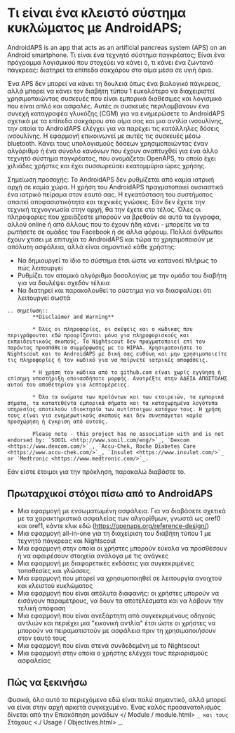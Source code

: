 # Τι είναι ένα κλειστό σύστημα κυκλώματος με AndroidAPS;

AndroidAPS is an app that acts as an artificial pancreas system (APS) on an Android smartphone. Τι είναι ένα τεχνητό σύστημα παγκρέατος; Είναι ένα πρόγραμμα λογισμικού που στοχεύει να κάνει ό, τι κάνει ένα ζωντανό πάγκρεας: διατηρεί τα επίπεδα σακχάρου στο αίμα μέσα σε υγιή όρια.

Ένα APS δεν μπορεί να κάνει τη δουλειά όπως ένα βιολογικό πάγκρεας, αλλά μπορεί να κάνει τον διαβήτη τύπου 1 ευκολότερο να διαχειριστεί χρησιμοποιώντας συσκευές που είναι εμπορικά διαθέσιμες και λογισμικό που είναι απλό και ασφαλές. Αυτές οι συσκευές περιλαμβάνουν ένα συνεχή καταγραφέα γλυκόζης (CGM) για να ενημερώσετε το AndroidAPS σχετικά με τα επίπεδα σακχάρου στο αίμα σας και μια αντλία ινσουλίνης, την οποία το AndroidAPS ελέγχει για να παρέχει τις κατάλληλες δόσεις ινσουλίνης. Η εφαρμογή επικοινωνεί με αυτές τις συσκευές μέσω bluetooth. Κάνει τους υπολογισμούς δόσεων χρησιμοποιώντας έναν αλγόριθμο ή ένα σύνολο κανόνων που έχουν αναπτυχθεί για ένα άλλο τεχνητό σύστημα παγκρέατος, που ονομάζεται OpenAPS, το οποίο έχει χιλιάδες χρήστες και έχει συσσωρεύσει εκατομμύρια ώρες χρήσης.

Σημείωση προσοχής: Το AndroidAPS δεν ρυθμίζεται από καμία ιατρική αρχή σε καμία χώρα. Η χρήση του AndroidAPS πραγματοποιεί ουσιαστικά ένα ιατρικό πείραμα στον εαυτό σας. Η εγκατάσταση του συστήματος απαιτεί αποφασιστικότητα και τεχνικές γνώσεις. Εάν δεν έχετε την τεχνική τεχνογνωσία στην αρχή, θα την έχετε στο τέλος. Όλες οι πληροφορίες που χρειάζεστε μπορούν να βρεθούν σε αυτά τα έγγραφα, αλλού online ή από άλλους που το έχουν ήδη κάνει - μπορείτε να τα ρωτήσετε σε ομάδες του Facebook ή σε άλλα φόρουμ. Πολλοί άνθρωποι έχουν χτίσει με επιτυχία το AndroidAPS και τώρα το χρησιμοποιούν με απόλυτη ασφάλεια, αλλά είναι σημαντικό κάθε χρήστης:

- Να δημιουργεί το ίδιο το σύστημα έτσι ώστε να κατανοεί πλήρως το πώς λειτουργεί
- Ρυθμίζει τον ατομικό αλγόριθμο δοσολογίας με την ομάδα του διαβήτη για να δουλέψει σχεδόν τέλεια
- Να διατηρεί και παρακολουθεί το σύστημα για να διασφαλίσει ότι λειτουργεί σωστά

```{eval-rst}
.. σημείωση::
        **Disclaimer and Warning**

        * Όλες οι πληροφορίες, οι σκέψεις και ο κώδικας που περιγράφονται εδώ προορίζονται μόνο για πληροφοριακούς και εκπαιδευτικούς σκοπούς. Το Nightscout δεν πραγματοποιεί επί του παρόντος προσπάθεια συμμόρφωσης με το HIPAA. Χρησιμοποιήστε το Nightscout και το AndroidAPS με δική σας ευθύνη και μην χρησιμοποιείτε τις πληροφορίες ή τον κωδικό για να παίρνετε ιατρικές αποφάσεις.

        * Η χρήση του κώδικα από το github.com είναι χωρίς εγγύηση ή επίσημη υποστήριξη οποιασδήποτε μορφής. Ανατρέξτε στην ΑΔΕΙΑ ΑΠΟΣΤΟΛΗΣ αυτού του αποθετηρίου για λεπτομέρειες.

        * Όλα τα ονόματα των προϊόντων και των εταιρειών, τα εμπορικά σήματα, τα κατατεθέντα εμπορικά σήματα και τα καταχωρημένα λογότυπα υπηρεσίας αποτελούν ιδιοκτησία των αντίστοιχων κατόχων τους. Η χρήση τους είναι για ενημερωτικούς σκοπούς και δεν συνεπάγεται καμία προσχώρηση ή έγκριση από αυτούς.

        Please note - this project has no association with and is not endorsed by: `SOOIL <http://www.sooil.com/eng/>`_, `Dexcom <https://www.dexcom.com/>`_, `Accu-Chek, Roche Diabetes Care <https://www.accu-chek.com/>`_, `Insulet <https://www.insulet.com/>`_ or `Medtronic <https://www.medtronic.com/>`_.
```

Εάν είστε έτοιμοι για την πρόκληση, παρακαλώ διαβάστε το.

## Πρωταρχικοί στόχοι πίσω από το AndroidAPS

- Μια εφαρμογή με ενσωματωμένη ασφάλεια. Για να διαβάσετε σχετικά με τα χαρακτηριστικά ασφαλείας των αλγορίθμων, γνωστά ως oref0 και oref1, κάντε κλικ εδώ (<https://openaps.org/reference-design/>)
- Μια εφαρμογή all-in-one για τη διαχείριση του διαβήτη τύπου 1 με τεχνητό πάγκρεας και Nightscout
- Μια εφαρμογή στην οποία οι χρήστες μπορούν εύκολα να προσθέσουν ή να αφαιρέσουν στοιχεία ανάλογα με τις ανάγκες
- Μια εφαρμογή με διαφορετικές εκδόσεις για συγκεκριμένες τοποθεσίες και γλώσσες.
- Μια εφαρμογή που μπορεί να χρησιμοποιηθεί σε λειτουργία ανοιχτού και κλειστού κυκλώματος
- Μια εφαρμογή που είναι απόλυτα διαφανής: οι χρήστες μπορούν να εισάγουν παραμέτρους, να δουν τα αποτελέσματα και να λάβουν την τελική απόφαση
- Μια εφαρμογή που είναι ανεξάρτητη από συγκεκριμένους οδηγούς αντλιών και περιέχει μια "εικονική αντλία" έτσι ώστε οι χρήστες να μπορούν να πειραματιστούν με ασφάλεια πριν τη χρησιμοποιήσουν στον εαυτό τους
- Μια εφαρμογή που είναι στενά συνδεδεμένη με το Nightscout
- Μια εφαρμογή στην οποία ο χρήστης ελέγχει τους περιορισμούς ασφαλείας

## Πώς να ξεκινήσω

Φυσικά, όλο αυτό το περιεχόμενο εδώ είναι πολύ σημαντικό, αλλά μπορεί να είναι στην αρχή αρκετά συγκεχυμένο.
Ένας καλός προσανατολισμός δίνεται από την Επισκόπηση μονάδων \</ Module / module.html> `_ και τους` Στόχους \<./ Usage / Objectives.html> \_.
